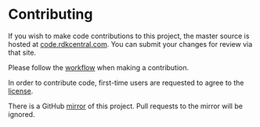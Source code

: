 Contributing
============

If you wish to make code contributions to this project, the master source is hosted at [code.rdkcentral.com](https://code.rdkcentral.com/r/admin/repos/rdk/components/generic/streamfs_fcc).
You can submit your changes for review via that site.

Please follow the [workflow](https://wiki.rdkcentral.com/display/CMF/Gerrit+Development+Workflow) when making a contribution.

In order to contribute code, first-time users are requested to agree to the [license](https://wiki.rdkcentral.com/signup.action).

There is a GitHub [mirror](https://github.com/rdkcmf/rdk-streamfs_fcc) of this project. Pull requests to the mirror will be ignored.
